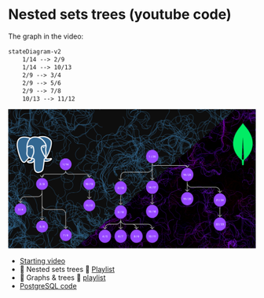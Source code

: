 # Nested sets trees (youtube code)

The graph in the video:

```mermaid
stateDiagram-v2
    1/14 --> 2/9
    1/14 --> 10/13
    2/9 --> 3/4
    2/9 --> 5/6
    2/9 --> 7/8
    10/13 --> 11/12
```


<img src="./thumbnail.png" />

- [Starting video](https://youtu.be/MJIosbfiUs4)
- 🐉 Nested sets trees 🐉 [Playlist](https://youtube.com/playlist?list=PLM0LBHjz37LUgOrslWOJ2RcIJvWtxKIIz)
- 🔱 Graphs & trees 🔱 [playlist](https://youtube.com/playlist?list=PLM0LBHjz37LVCh8zn3vH5xMobpTS7mhmY)
- [PostgreSQL code](./nested_sets_postgresql/)
